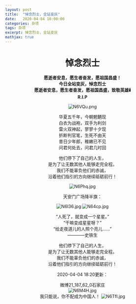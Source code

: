 ```yaml
---
layout: post
title:  "悼念烈士，全站变灰"
date:   2020-04-04 10:00:00
categories: 杂项
tags: 杂项
excerpt: 悼念烈士，全站变灰
mathjax: true
---
```


# <center>悼念烈士</center>

**<center>愿逝者安息，愿生者奋发，愿祖国昌盛！**  
**今日全站变灰，悼念烈士**  
**愿逝者安息，愿生者奋发，愿祖国昌盛，致敬英雄🕯️**  
**R.I.P**  

![N6VQu.png](https://cdn.img.wenhairu.com/images/2020/04/04/N6VQu.png)

华夏五千年，今朝魍魉现  
白衣为战袍，双手为利剑  
雷火双神起，寥寥十夕现  
折断判官笔，生死不由天  
昔日少年郎，稚嫩已不见  
问君何处去，问君几时回  

他们停下了自己的人生，  
是为了让无数其他人能够走完全程。  
我们不能辜负他们的赤诚，  
沿着他们指引的方向继续砥砺前行！  

![N6Phq.jpg](https://cdn.img.wenhairu.com/images/2020/04/04/N6Phq.jpg)

天安门广场降半旗：

![N6I36.jpg](https://cdn.img.wenhairu.com/images/2020/04/04/N6I36.jpg)
![N64cp.jpg](https://cdn.img.wenhairu.com/images/2020/04/04/N64cp.jpg)

“人死了，就变成一个星星。”  
“干嘛变成星星呀？”  
“给走夜道儿的人照个亮儿……”  
 ————史铁生  

他们停下了自己的人生，  
是为了让无数其他人能够走完全程。  
我们不能辜负他们的赤诚，  
沿着他们指引的方向继续砥砺前行！  

2020-04-04 18:20更新：  

微博21_187_62_0石家庄  
![N6M4H.jpg](https://cdn.img.wenhairu.com/images/2020/04/04/N6M4H.jpg)  
我只能说，你不配成为中国人！
![N6TfI.jpg](https://cdn.img.wenhairu.com/images/2020/04/04/N6TfI.jpg)</center>
